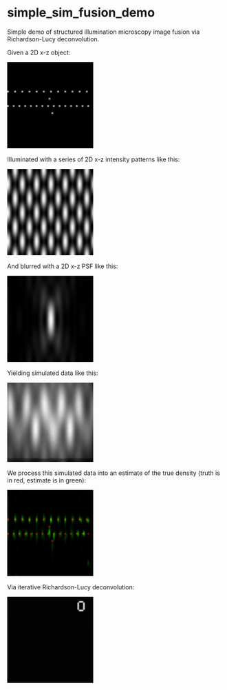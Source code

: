# simple_sim_fusion_demo
Simple demo of structured illumination microscopy image fusion via Richardson-Lucy deconvolution.

Given a 2D x-z object:

<img src="./images/1_true_density.png" alt="True density" width="200">

Illuminated with a series of 2D x-z intensity patterns like this:

<img src="./images/5_illumination_intensity.gif" alt="Illumination" width="200">

And blurred with a 2D x-z PSF like this:

<img src="./images/3_psf_intensity.png" alt="Point spread function" width="200">

Yielding simulated data like this:

<img src="./images/6_noisy_measurement.gif" alt="Measurement" width="200">

We process this simulated data into an estimate of the true density (truth is in red, estimate is in green):

<img src="./images/8_final_estimate.png" alt="Estimate vs. truth" width="200">

Via iterative Richardson-Lucy deconvolution:

<img src="./images/7_estimate_history.gif" alt="Iterative convergence" width="200">




